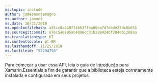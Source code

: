 ```yaml
---
ms.topic: include
author: jamesmontemagno
ms.author: jamont
ms.date: 10/31/2018
ms.openlocfilehash: a55cc8a848f746637fea00ea7d7dade27dc8b651
ms.sourcegitcommit: 676c5a6795ab4896ccd1b288424bf2040b1208aa
ms.translationtype: HT
ms.contentlocale: pt-BR
ms.lasthandoff: 11/25/2018
ms.locfileid: "52294798"
---
```

Para começar a usar essa API, leia o guia de [Introdução](~/essentials/get-started.md) para Xamarin.Essentials a fim de garantir que a biblioteca esteja corretamente instalada e configurada em seus projetos.
